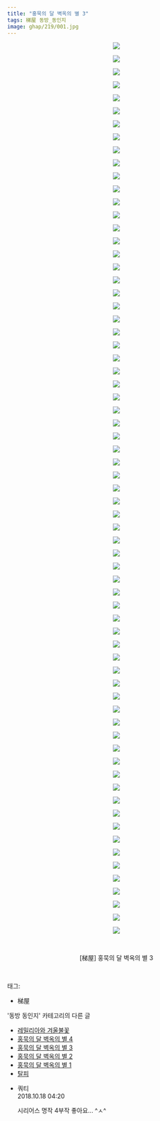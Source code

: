 ```yaml
---
title: "홍묵의 달 벽옥의 별 3"
tags: 梯屋 동방_동인지
image: ghap/219/001.jpg
---
```

<div class="article">
<p style="text-align: center; clear: none; float: none;"><img src="{{ site.nasurl }}/ghap/219/001.jpg"/></p>
<p style="text-align: center; clear: none; float: none;"><img src="{{ site.nasurl }}/ghap/219/002.jpg"/></p>
<p style="text-align: center; clear: none; float: none;"><img src="{{ site.nasurl }}/ghap/219/003.jpg"/></p>
<p style="text-align: center; clear: none; float: none;"><img src="{{ site.nasurl }}/ghap/219/004.jpg"/></p>
<p style="text-align: center; clear: none; float: none;"><img src="{{ site.nasurl }}/ghap/219/005.jpg"/></p>
<p style="text-align: center; clear: none; float: none;"><img src="{{ site.nasurl }}/ghap/219/006.jpg"/></p>
<p style="text-align: center; clear: none; float: none;"><img src="{{ site.nasurl }}/ghap/219/007.jpg"/></p>
<p style="text-align: center; clear: none; float: none;"><img src="{{ site.nasurl }}/ghap/219/008.jpg"/></p>
<p style="text-align: center; clear: none; float: none;"><img src="{{ site.nasurl }}/ghap/219/009.jpg"/></p>
<p style="text-align: center; clear: none; float: none;"><img src="{{ site.nasurl }}/ghap/219/010.jpg"/></p>
<p style="text-align: center; clear: none; float: none;"><img src="{{ site.nasurl }}/ghap/219/011.jpg"/></p>
<p style="text-align: center; clear: none; float: none;"><img src="{{ site.nasurl }}/ghap/219/012.jpg"/></p>
<p style="text-align: center; clear: none; float: none;"><img src="{{ site.nasurl }}/ghap/219/013.jpg"/></p>
<p style="text-align: center; clear: none; float: none;"><img src="{{ site.nasurl }}/ghap/219/014.jpg"/></p>
<p style="text-align: center; clear: none; float: none;"><img src="{{ site.nasurl }}/ghap/219/015.jpg"/></p>
<p style="text-align: center; clear: none; float: none;"><img src="{{ site.nasurl }}/ghap/219/016.jpg"/></p>
<p style="text-align: center; clear: none; float: none;"><img src="{{ site.nasurl }}/ghap/219/017.jpg"/></p>
<p style="text-align: center; clear: none; float: none;"><img src="{{ site.nasurl }}/ghap/219/018.jpg"/></p>
<p style="text-align: center; clear: none; float: none;"><img src="{{ site.nasurl }}/ghap/219/019.jpg"/></p>
<p style="text-align: center; clear: none; float: none;"><img src="{{ site.nasurl }}/ghap/219/020.jpg"/></p>
<p style="text-align: center; clear: none; float: none;"><img src="{{ site.nasurl }}/ghap/219/021.jpg"/></p>
<p style="text-align: center; clear: none; float: none;"><img src="{{ site.nasurl }}/ghap/219/022.jpg"/></p>
<p style="text-align: center; clear: none; float: none;"><img src="{{ site.nasurl }}/ghap/219/023.jpg"/></p>
<p style="text-align: center; clear: none; float: none;"><img src="{{ site.nasurl }}/ghap/219/024.jpg"/></p>
<p style="text-align: center; clear: none; float: none;"><img src="{{ site.nasurl }}/ghap/219/025.jpg"/></p>
<p style="text-align: center; clear: none; float: none;"><img src="{{ site.nasurl }}/ghap/219/026.jpg"/></p>
<p style="text-align: center; clear: none; float: none;"><img src="{{ site.nasurl }}/ghap/219/027.jpg"/></p>
<p style="text-align: center; clear: none; float: none;"><img src="{{ site.nasurl }}/ghap/219/028.jpg"/></p>
<p style="text-align: center; clear: none; float: none;"><img src="{{ site.nasurl }}/ghap/219/029.jpg"/></p>
<p style="text-align: center; clear: none; float: none;"><img src="{{ site.nasurl }}/ghap/219/030.jpg"/></p>
<p style="text-align: center; clear: none; float: none;"><img src="{{ site.nasurl }}/ghap/219/031.jpg"/></p>
<p style="text-align: center; clear: none; float: none;"><img src="{{ site.nasurl }}/ghap/219/032.jpg"/></p>
<p style="text-align: center; clear: none; float: none;"><img src="{{ site.nasurl }}/ghap/219/033.jpg"/></p>
<p style="text-align: center; clear: none; float: none;"><img src="{{ site.nasurl }}/ghap/219/034.jpg"/></p>
<p style="text-align: center; clear: none; float: none;"><img src="{{ site.nasurl }}/ghap/219/035.jpg"/></p>
<p style="text-align: center; clear: none; float: none;"><img src="{{ site.nasurl }}/ghap/219/036.jpg"/></p>
<p style="text-align: center; clear: none; float: none;"><img src="{{ site.nasurl }}/ghap/219/037.jpg"/></p>
<p style="text-align: center; clear: none; float: none;"><img src="{{ site.nasurl }}/ghap/219/038.jpg"/></p>
<p style="text-align: center; clear: none; float: none;"><img src="{{ site.nasurl }}/ghap/219/039.jpg"/></p>
<p style="text-align: center; clear: none; float: none;"><img src="{{ site.nasurl }}/ghap/219/040.jpg"/></p>
<p style="text-align: center; clear: none; float: none;"><img src="{{ site.nasurl }}/ghap/219/041.jpg"/></p>
<p style="text-align: center; clear: none; float: none;"><img src="{{ site.nasurl }}/ghap/219/042.jpg"/></p>
<p style="text-align: center; clear: none; float: none;"><img src="{{ site.nasurl }}/ghap/219/043.jpg"/></p>
<p style="text-align: center; clear: none; float: none;"><img src="{{ site.nasurl }}/ghap/219/044.jpg"/></p>
<p style="text-align: center; clear: none; float: none;"><img src="{{ site.nasurl }}/ghap/219/045.jpg"/></p>
<p style="text-align: center; clear: none; float: none;"><img src="{{ site.nasurl }}/ghap/219/046.jpg"/></p>
<p style="text-align: center; clear: none; float: none;"><img src="{{ site.nasurl }}/ghap/219/047.jpg"/></p>
<p style="text-align: center; clear: none; float: none;"><img src="{{ site.nasurl }}/ghap/219/048.jpg"/></p>
<p style="text-align: center; clear: none; float: none;"><img src="{{ site.nasurl }}/ghap/219/049.jpg"/></p>
<p style="text-align: center; clear: none; float: none;"><img src="{{ site.nasurl }}/ghap/219/050.jpg"/></p>
<p style="text-align: center; clear: none; float: none;"><img src="{{ site.nasurl }}/ghap/219/051.jpg"/></p>
<p style="text-align: center; clear: none; float: none;"><img src="{{ site.nasurl }}/ghap/219/052.jpg"/></p>
<p style="text-align: center; clear: none; float: none;"><img src="{{ site.nasurl }}/ghap/219/053.jpg"/></p>
<p style="text-align: center; clear: none; float: none;"><img src="{{ site.nasurl }}/ghap/219/054.jpg"/></p>
<p style="text-align: center; clear: none; float: none;"><img src="{{ site.nasurl }}/ghap/219/055.jpg"/></p>
<p style="text-align: center; clear: none; float: none;"><img src="{{ site.nasurl }}/ghap/219/056.jpg"/></p>
<p style="text-align: center; clear: none; float: none;"><img src="{{ site.nasurl }}/ghap/219/057.jpg"/></p>
<p style="text-align: center; clear: none; float: none;"><img src="{{ site.nasurl }}/ghap/219/058.jpg"/></p>
<p style="text-align: center; clear: none; float: none;"><img src="{{ site.nasurl }}/ghap/219/059.jpg"/></p>
<p style="text-align: center; clear: none; float: none;"><img src="{{ site.nasurl }}/ghap/219/060.jpg"/></p>
<p style="text-align: center; clear: none; float: none;"><img src="{{ site.nasurl }}/ghap/219/061.jpg"/></p>
<p style="text-align: center; clear: none; float: none;"><img src="{{ site.nasurl }}/ghap/219/062.jpg"/></p>
<p style="text-align: center; clear: none; float: none;"><img src="{{ site.nasurl }}/ghap/219/063.jpg"/></p>
<p style="text-align: center; clear: none; float: none;"><img src="{{ site.nasurl }}/ghap/219/064.jpg"/></p>
<p style="text-align: center; clear: none; float: none;"><img src="{{ site.nasurl }}/ghap/219/065.jpg"/></p>
<p style="text-align: center; clear: none; float: none;"><img src="{{ site.nasurl }}/ghap/219/066.jpg"/></p>
<p style="text-align: center; clear: none; float: none;"><img src="{{ site.nasurl }}/ghap/219/067.jpg"/></p>
<p style="text-align: center; clear: none; float: none;"><img src="{{ site.nasurl }}/ghap/219/068.jpg"/></p>
<p style="text-align: center; clear: none; float: none;"><img src="{{ site.nasurl }}/ghap/219/069.jpg"/></p>
<p style="text-align: center; clear: none; float: none;"><br/></p>
<p style="text-align: center; clear: none; float: none;">[梯屋] 홍묵의 달 벽옥의 별 3</p>
<p><br/></p>
</div><div class="tagTrail">
<p>태그: </p>
<ul>
<li>梯屋</li>
</ul>
</div><div class="another">
<p>'동방 동인지' 카테고리의 다른 글</p>
<ul>
<li><a href="/2016-06-19-ghap_221">레밀리아와 겨울불꽃</a></li>
<li><a href="/2016-06-19-ghap_220">홍묵의 달 벽옥의 별 4</a></li>
<li><a href="/2016-06-19-ghap_219">홍묵의 달 벽옥의 별 3</a></li>
<li><a href="/2016-06-19-ghap_218">홍묵의 달 벽옥의 별 2</a></li>
<li><a href="/2016-06-19-ghap_217">홍묵의 달 벽옥의 별 1</a></li>
<li><a href="/2016-06-19-ghap_216">탈피</a></li>
</ul>
</div><div class="cb_module cb_fluid">
<div class="cb_wrt cb_profile">
<div class="comment">
<ul>
<li class="cb_thumb_off" id="comment15357530">
<div class="cb_comment_area">
<div class="cb_info_area">
<div class="cb_section">
<span class="cb_nick_name">쿼티</span>
</div>
<div class="cb_section">
<span class="cb_date">2018.10.18 04:20 </span>
</div>
</div>
<div class="cb_dsc_comment">
<p class="cb_dsc">
											시리어스 명작 4부작 좋아요... ^ㅅ^
										</p>
</div>
</div></li>
</ul>
</div>
</div><!-- commentList close -->
</div>